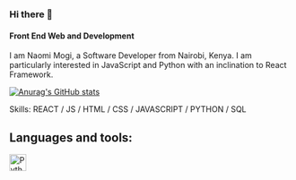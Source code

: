 ### Hi there 👋
#### Front End Web and Development
I am Naomi Mogi, a Software Developer from Nairobi, Kenya.
I am particularly interested in JavaScript and Python with an inclination to React Framework.

[![Anurag's GitHub stats](https://github-readme-stats.vercel.app/api?username=Naomi391)](https://github.com/anuraghazra/github-readme-stats)

Skills: REACT / JS / HTML / CSS / JAVASCRIPT / PYTHON / SQL 

## Languages and tools:

 <img align="left" alt="Python" width="30px" style="padding-right:10px" src="https://cdn.jsdelivr.net/gh/devicons/devicon@latest/icons/python/python-original.svg" />
          






